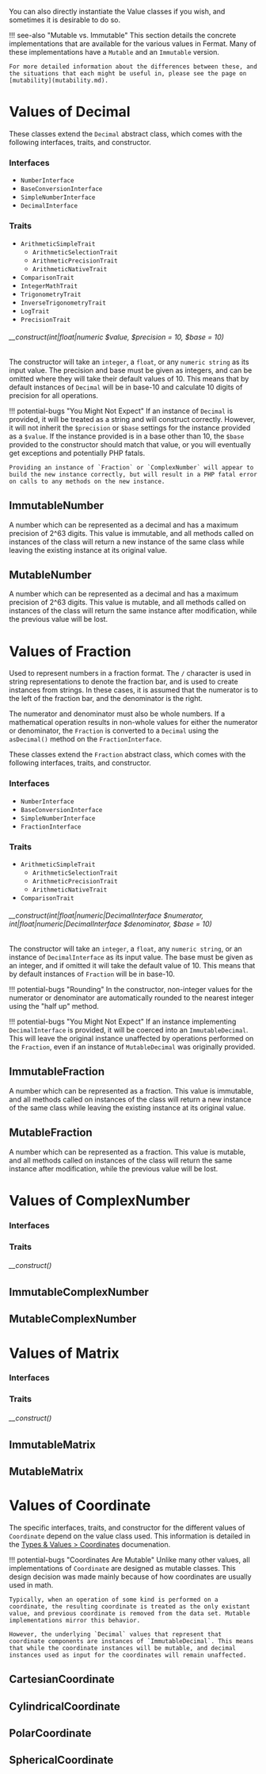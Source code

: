You can also directly instantiate the Value classes if you wish, and sometimes it is desirable to do so.

!!! see-also "Mutable vs. Immutable"
    This section details the concrete implementations that are available for the various values in Fermat. Many of these implementations have a `Mutable` and an `Immutable` version.
    
    For more detailed information about the differences between these, and the situations that each might be useful in, please see the page on [mutability](mutability.md).

# Values of Decimal

These classes extend the `Decimal` abstract class, which comes with the following interfaces, traits, and constructor.

### Interfaces

- `NumberInterface`
- `BaseConversionInterface`
- `SimpleNumberInterface`
- `DecimalInterface`

### Traits

- `ArithmeticSimpleTrait`
    - `ArithmeticSelectionTrait`
    - `ArithmeticPrecisionTrait`
    - `ArithmeticNativeTrait`
- `ComparisonTrait`
- `IntegerMathTrait`
- `TrigonometryTrait`
- `InverseTrigonometryTrait`
- `LogTrait`
- `PrecisionTrait`

###### __construct(int|float|numeric $value, $precision = 10, $base = 10)

The constructor will take an `integer`, a `float`, or any `numeric string` as its input value. The precision and base must be given as integers, and can be omitted where they will take their default values of 10. This means that by default instances of `Decimal` will be in base-10 and calculate 10 digits of precision for all operations.

!!! potential-bugs "You Might Not Expect"
    If an instance of `Decimal` is provided, it will be treated as a string and will construct correctly. However, it will not inherit the `$precision` or `$base` settings for the instance provided as a `$value`. If the instance provided is in a base other than 10, the `$base` provided to the constructor should match that value, or you will eventually get exceptions and potentially PHP fatals.
    
    Providing an instance of `Fraction` or `ComplexNumber` will appear to build the new instance correctly, but will result in a PHP fatal error on calls to any methods on the new instance.

## ImmutableNumber

A number which can be represented as a decimal and has a maximum precision of 2^63 digits. This value is immutable, and all methods called on instances of the class will return a new instance of the same class while leaving the existing instance at its original value.

## MutableNumber

A number which can be represented as a decimal and has a maximum precision of 2^63 digits. This value is mutable, and all methods called on instances of the class will return the same instance after modification, while the previous value will be lost.

# Values of Fraction

Used to represent numbers in a fraction format. The `/` character is used in string representations to denote the fraction bar, and is used to create instances from strings. In these cases, it is assumed that the numerator is to the left of the fraction bar, and the denominator is the right.

The numerator and denominator must also be whole numbers. If a mathematical operation results in non-whole values for either the numerator or denominator, the `Fraction` is converted to a `Decimal` using the `asDecimal()` method on the `FractionInterface`.

These classes extend the `Fraction` abstract class, which comes with the following interfaces, traits, and constructor.

### Interfaces

- `NumberInterface`
- `BaseConversionInterface`
- `SimpleNumberInterface`
- `FractionInterface`

### Traits

- `ArithmeticSimpleTrait`
    - `ArithmeticSelectionTrait`
    - `ArithmeticPrecisionTrait`
    - `ArithmeticNativeTrait`
- `ComparisonTrait`

###### __construct(int|float|numeric|DecimalInterface $numerator, int|float|numeric|DecimalInterface $denominator, $base = 10)

The constructor will take an `integer`, a `float`, any `numeric string`, or an instance of `DecimalInterface` as its input value. The base must be given as an integer, and if omitted it will take the default value of 10. This means that by default instances of `Fraction` will be in base-10.

!!! potential-bugs "Rounding"
    In the constructor, non-integer values for the numerator or denominator are automatically rounded to the nearest integer using the "half up" method.

!!! potential-bugs "You Might Not Expect"
    If an instance implementing `DecimalInterface` is provided, it will be coerced into an `ImmutableDecimal`. This will leave the original instance unaffected by operations performed on the `Fraction`, even if an instance of `MutableDecimal` was originally provided.

## ImmutableFraction

A number which can be represented as a fraction. This value is immutable, and all methods called on instances of the class will return a new instance of the same class while leaving the existing instance at its original value.

## MutableFraction

A number which can be represented as a fraction. This value is mutable, and all methods called on instances of the class will return the same instance after modification, while the previous value will be lost.

# Values of ComplexNumber

### Interfaces

### Traits

###### __construct()

## ImmutableComplexNumber

## MutableComplexNumber

# Values of Matrix

### Interfaces

### Traits

###### __construct()

## ImmutableMatrix

## MutableMatrix

# Values of Coordinate

The specific interfaces, traits, and constructor for the different values of `Coordinate` depend on the value class used. This information is detailed in the [Types & Values > Coordinates](../types-and-values/coordinates.md) documenation.

!!! potential-bugs "Coordinates Are Mutable"
    Unlike many other values, all implementations of `Coordinate` are designed as mutable classes. This design decision was made mainly because of how coordinates are usually used in math. 
    
    Typically, when an operation of some kind is performed on a coordinate, the resulting coordinate is treated as the only existant value, and previous coordinate is removed from the data set. Mutable implementations mirror this behavior.
    
    However, the underlying `Decimal` values that represent that coordinate components are instances of `ImmutableDecimal`. This means that while the coordinate instances will be mutable, and decimal instances used as input for the coordinates will remain unaffected.

## CartesianCoordinate

## CylindricalCoordinate

## PolarCoordinate

## SphericalCoordinate
